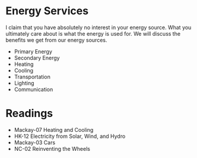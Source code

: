 # Energy Services

I claim that you have absolutely no interest in your energy source.
What you ultimately care about is what the energy is used for.  We will
discuss the benefits we get from our energy sources.

- Primary Energy
- Secondary Energy
- Heating
- Cooling
- Transportation
- Lighting
- Communication

# Readings

- Mackay-07 Heating and Cooling
- HK-12 Electricity from Solar, Wind, and Hydro
- Mackay-03 Cars
- NC-02 Reinventing the Wheels
